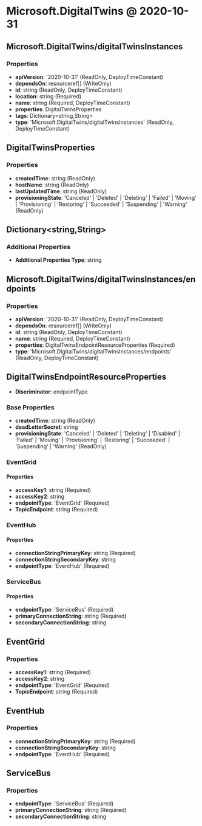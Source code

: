 # Microsoft.DigitalTwins @ 2020-10-31

## Microsoft.DigitalTwins/digitalTwinsInstances
### Properties
* **apiVersion**: '2020-10-31' (ReadOnly, DeployTimeConstant)
* **dependsOn**: resourceref[] (WriteOnly)
* **id**: string (ReadOnly, DeployTimeConstant)
* **location**: string (Required)
* **name**: string (Required, DeployTimeConstant)
* **properties**: DigitalTwinsProperties
* **tags**: Dictionary<string,String>
* **type**: 'Microsoft.DigitalTwins/digitalTwinsInstances' (ReadOnly, DeployTimeConstant)

## DigitalTwinsProperties
### Properties
* **createdTime**: string (ReadOnly)
* **hostName**: string (ReadOnly)
* **lastUpdatedTime**: string (ReadOnly)
* **provisioningState**: 'Canceled' | 'Deleted' | 'Deleting' | 'Failed' | 'Moving' | 'Provisioning' | 'Restoring' | 'Succeeded' | 'Suspending' | 'Warning' (ReadOnly)

## Dictionary<string,String>
### Additional Properties
* **Additional Properties Type**: string

## Microsoft.DigitalTwins/digitalTwinsInstances/endpoints
### Properties
* **apiVersion**: '2020-10-31' (ReadOnly, DeployTimeConstant)
* **dependsOn**: resourceref[] (WriteOnly)
* **id**: string (ReadOnly, DeployTimeConstant)
* **name**: string (Required, DeployTimeConstant)
* **properties**: DigitalTwinsEndpointResourceProperties (Required)
* **type**: 'Microsoft.DigitalTwins/digitalTwinsInstances/endpoints' (ReadOnly, DeployTimeConstant)

## DigitalTwinsEndpointResourceProperties
* **Discriminator**: endpointType
### Base Properties
* **createdTime**: string (ReadOnly)
* **deadLetterSecret**: string
* **provisioningState**: 'Canceled' | 'Deleted' | 'Deleting' | 'Disabled' | 'Failed' | 'Moving' | 'Provisioning' | 'Restoring' | 'Succeeded' | 'Suspending' | 'Warning' (ReadOnly)
### EventGrid
#### Properties
* **accessKey1**: string (Required)
* **accessKey2**: string
* **endpointType**: 'EventGrid' (Required)
* **TopicEndpoint**: string (Required)

### EventHub
#### Properties
* **connectionStringPrimaryKey**: string (Required)
* **connectionStringSecondaryKey**: string
* **endpointType**: 'EventHub' (Required)

### ServiceBus
#### Properties
* **endpointType**: 'ServiceBus' (Required)
* **primaryConnectionString**: string (Required)
* **secondaryConnectionString**: string


## EventGrid
### Properties
* **accessKey1**: string (Required)
* **accessKey2**: string
* **endpointType**: 'EventGrid' (Required)
* **TopicEndpoint**: string (Required)

## EventHub
### Properties
* **connectionStringPrimaryKey**: string (Required)
* **connectionStringSecondaryKey**: string
* **endpointType**: 'EventHub' (Required)

## ServiceBus
### Properties
* **endpointType**: 'ServiceBus' (Required)
* **primaryConnectionString**: string (Required)
* **secondaryConnectionString**: string

